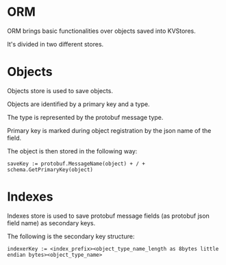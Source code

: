 # ORM
ORM brings basic functionalities over objects saved into KVStores.

It's divided in two different stores.

# Objects

Objects store is used to save objects.

Objects are identified by a primary key and a type.

The type is represented by the protobuf message type. 

Primary key is marked during object registration by the json name of the field.

The object is then stored in the following way:

```
saveKey := protobuf.MessageName(object) + / + schema.GetPrimaryKey(object)
```

# Indexes
Indexes store is used to save protobuf message fields (as protobuf json field name) as secondary keys.

The following is the secondary key structure:

```
indexerKey := <index_prefix><object_type_name_length as 8bytes little endian bytes><object_type_name>
```